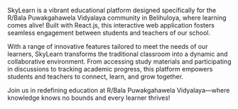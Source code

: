 SkyLearn is a vibrant educational platform designed specifically for the R/Bala Puwakgahawela Vidyalaya community in Belihuloya, where learning comes alive! Built with React.js, this interactive web application fosters seamless engagement between students and teachers of our school.

With a range of innovative features tailored to meet the needs of our learners, SkyLearn transforms the traditional classroom into a dynamic and collaborative environment. From accessing study materials and participating in discussions to tracking academic progress, this platform empowers students and teachers to connect, learn, and grow together.

Join us in redefining education at R/Bala Puwakgahawela Vidyalaya—where knowledge knows no bounds and every learner thrives! 

